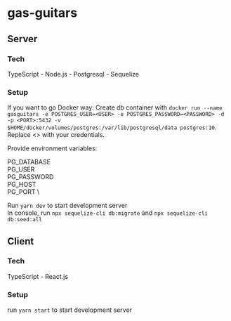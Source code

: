# gas-guitars


 ## Server
 ### Tech
 TypeScript - Node.js - Postgresql - Sequelize
 ### Setup
 If you want to go Docker way: Create db container with `docker run --name gasguitars -e POSTGRES_USER=<USER> -e POSTGRES_PASSWORD=<PASSWORD> -d -p <PORT>:5432 -v $HOME/docker/volumes/postgres:/var/lib/postgresql/data postgres:10`. Replace <> with your credentials.
 
Provide environment variables:
 
 PG_DATABASE \
 PG_USER \
 PG_PASSWORD \
 PG_HOST \
 PG_PORT \
  
Run `yarn dev` to start development server  
In console, run `npx sequelize-cli db:migrate` and `npx sequelize-cli db:seed:all`
 ## Client
 ### Tech
 TypeScript - React.js
 ### Setup
 run `yarn start` to start development server
